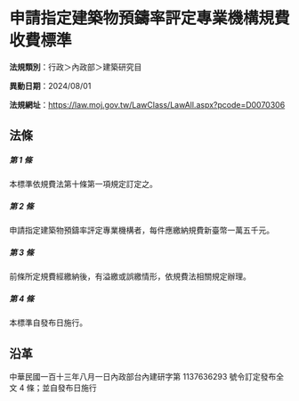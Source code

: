 # 申請指定建築物預鑄率評定專業機構規費收費標準

**法規類別**：行政＞內政部＞建築研究目

**異動日期**：2024/08/01  

**法規網址**：https://law.moj.gov.tw/LawClass/LawAll.aspx?pcode=D0070306





## 法條
##### 第 1 條
本標準依規費法第十條第一項規定訂定之。

##### 第 2 條
申請指定建築物預鑄率評定專業機構者，每件應繳納規費新臺幣一萬五千元。

##### 第 3 條
前條所定規費經繳納後，有溢繳或誤繳情形，依規費法相關規定辦理。

##### 第 4 條
本標準自發布日施行。

## 沿革
中華民國一百十三年八月一日內政部台內建研字第 1137636293 號令訂定發布全文 4  條；並自發布日施行
